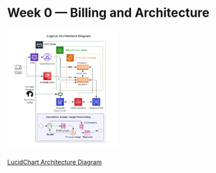 # Week 0 — Billing and Architecture

<img src="assets/aws-bootcamp-cruddur-2023-logical-architecture.png"  width=50% height=50%> </img>

###
[LucidChart Architecture Diagram](https://lucid.app/lucidchart/c5049a3e-eeff-458e-a63b-a363c547e187/edit?viewport_loc=-81%2C-29%2C2048%2C1085%2C0_0&invitationId=inv_88f1477c-0ad5-4e3e-9db2-a0b179b3b578)
